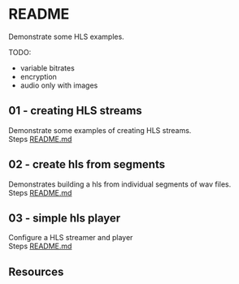 # README

Demonstrate some HLS examples.  

TODO:

* variable bitrates
* encryption
* audio only with images

## 01 - creating HLS streams

Demonstrate some examples of creating HLS streams.  
Steps [README.md](./01_create_hls_streams/README.md)  

## 02 - create hls from segments

Demonstrates building a hls from individual segments of wav files.  
Steps [README.md](./02_create_hls_from_segments/README.md)

## 03 - simple hls player

Configure a HLS streamer and player  
Steps [README.md](./03_simple_hls_player/README.md)

## Resources

